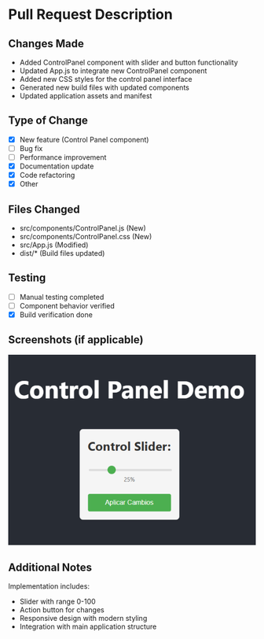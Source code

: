 # Pull Request Description

## Changes Made
<!-- List the key changes in this PR -->
- Added ControlPanel component with slider and button functionality
- Updated App.js to integrate new ControlPanel component
- Added new CSS styles for the control panel interface
- Generated new build files with updated components
- Updated application assets and manifest

## Type of Change
- [x] New feature (Control Panel component)
- [ ] Bug fix
- [ ] Performance improvement
- [x] Documentation update
- [x] Code refactoring
- [x] Other

## Files Changed
- src/components/ControlPanel.js (New)
- src/components/ControlPanel.css (New)
- src/App.js (Modified)
- dist/* (Build files updated)

## Testing
- [ ] Manual testing completed
- [ ] Component behavior verified
- [x] Build verification done

## Screenshots (if applicable)
<!-- Add screenshots of the new control panel here -->

![Control Panel Preview](/.github/assets/firstTest.png)

<!-- You can add more images by:
1. Dragging and dropping them here
2. Pasting from clipboard
3. Adding them to /.github/assets/ folder
-->

## Additional Notes
Implementation includes:
- Slider with range 0-100
- Action button for changes
- Responsive design with modern styling
- Integration with main application structure